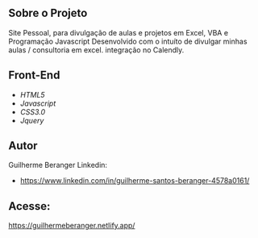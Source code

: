 
## Sobre o Projeto
  Site Pessoal, para divulgação de aulas e projetos em Excel, VBA e Programação Javascript
  Desenvolvido com o intuíto de divulgar minhas aulas / consultoria em excel.
  integração no Calendly.

## Front-End
 - *HTML5*
 - *Javascript*
 - *CSS3.0*
 - *Jquery*

## Autor
  Guilherme Beranger
  Linkedin:
  - https://www.linkedin.com/in/guilherme-santos-beranger-4578a0161/

## Acesse:
https://guilhermeberanger.netlify.app/
